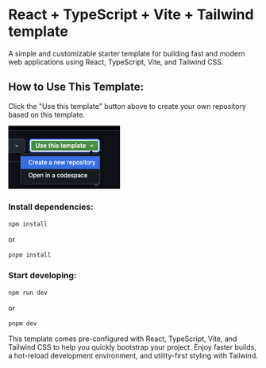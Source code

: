 # React + TypeScript + Vite + Tailwind template

A simple and customizable starter template for building fast and modern web applications using React, TypeScript, Vite, and Tailwind CSS.

## How to Use This Template:

Click the "Use this template" button above to create your own repository based on this template.

![screenshot](public/use-template.png)

### Install dependencies:

```bash
npm install
```

or

```bash
pnpm install
```

### Start developing:

```bash
npm run dev
```

or

```bash
pnpm dev
```

This template comes pre-configured with React, TypeScript, Vite, and Tailwind CSS to help you quickly bootstrap your project. Enjoy faster builds, a hot-reload development environment, and utility-first styling with Tailwind.
